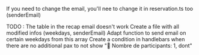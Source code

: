 If you need to change the email, you'll nee to change it in reservation.ts too (senderEmail)

TODO :
The table in the recap email doesn't work
Create a file with all modified infos (weekdays, senderEmail)
Adapt function to send email on certain weekdays from this array
Create a condition in handlebars when there are no additional pax to not show "👥 Nombre de participants: 1, dont"
